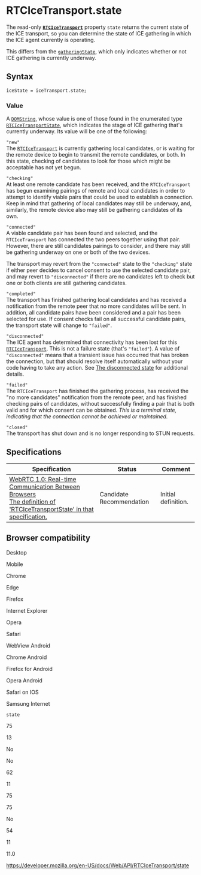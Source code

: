 RTCIceTransport.state
=====================

The read-only **[`RTCIceTransport`](../rtcicetransport)** property `state` returns the current state of the ICE transport, so you can determine the state of ICE gathering in which the ICE agent currently is operating.

This differs from the [`gatheringState`](gatheringstate), which only indicates whether or not ICE gathering is currently underway.

Syntax
------

    iceState = iceTransport.state;

### Value

A [`DOMString`](../domstring), whose value is one of those found in the enumerated type [`RTCIceTransportState`](../rtcicetransportstate), which indicates the stage of ICE gathering that's currently underway. Its value will be one of the following:

`"new"`  
The [`RTCIceTransport`](../rtcicetransport) is currently gathering local candidates, or is waiting for the remote device to begin to transmit the remote candidates, or both. In this state, checking of candidates to look for those which might be acceptable has not yet begun.

`"checking"`  
At least one remote candidate has been received, and the `RTCIceTransport` has begun examining pairings of remote and local candidates in order to attempt to identify viable pairs that could be used to establish a connection. Keep in mind that gathering of local candidates may still be underway, and, similarly, the remote device also may still be gathering candidates of its own.

`"connected"`  
A viable candidate pair has been found and selected, and the `RTCIceTransport` has connected the two peers together using that pair. However, there are still candidates pairings to consider, and there may still be gathering underway on one or both of the two devices.

The transport may revert from the `"connected"` state to the `"checking"` state if either peer decides to cancel consent to use the selected candidate pair, and may revert to `"disconnected"` if there are no candidates left to check but one or both clients are still gathering candidates.

`"completed"`  
The transport has finished gathering local candidates and has received a notification from the remote peer that no more candidates will be sent. In addition, all candidate pairs have been considered and a pair has been selected for use. If consent checks fail on all successful candidate pairs, the transport state will change to `"failed"`.

`"disconnected"`  
The ICE agent has determined that connectivity has been lost for this [`RTCIceTransport`](../rtcicetransport). This is not a failure state (that's `"failed"`). A value of `"disconnected"` means that a transient issue has occurred that has broken the connection, but that should resolve itself automatically without your code having to take any action. See [The disconnected state](#the_disconnected_state) for additional details.

`"failed"`  
The `RTCIceTransport` has finished the gathering process, has received the "no more candidates" notification from the remote peer, and has finished checking pairs of candidates, without successfully finding a pair that is both valid and for which consent can be obtained. *This is a terminal state, indicating that the connection cannot be achieved or maintained.*

`"closed"`  
The transport has shut down and is no longer responding to STUN requests.

Specifications
--------------

<table><thead><tr class="header"><th>Specification</th><th>Status</th><th>Comment</th></tr></thead><tbody><tr class="odd"><td><a href="https://w3c.github.io/webrtc-pc/#rtcicetransportstate">WebRTC 1.0: Real-time Communication Between Browsers<br />
<span class="small">The definition of 'RTCIceTransportState' in that specification.</span></a></td><td><span class="spec-cr">Candidate Recommendation</span></td><td>Initial definition.</td></tr></tbody></table>

Browser compatibility
---------------------

Desktop

Mobile

Chrome

Edge

Firefox

Internet Explorer

Opera

Safari

WebView Android

Chrome Android

Firefox for Android

Opera Android

Safari on IOS

Samsung Internet

`state`

75

13

No

No

62

11

75

75

No

54

11

11.0

<a href="https://developer.mozilla.org/en-US/docs/Web/API/RTCIceTransport/state" class="_attribution-link">https://developer.mozilla.org/en-US/docs/Web/API/RTCIceTransport/state</a>
